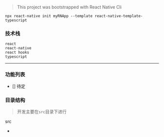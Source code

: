 > This project was bootstrapped with React Native Cli 
```
npx react-native init myRNApp --template react-native-template-typescript

```

### 技术栈

```
react
react-native
react hooks
typescript

```

<hr />

### 功能列表

- [] 待定


### 目录结构

> 开发主要在`src`目录下进行

src

- 
